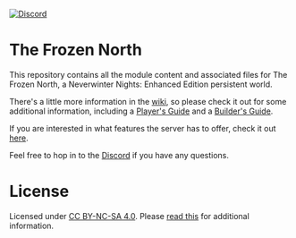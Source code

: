 [![Discord](https://img.shields.io/discord/589592256072253460?color=%232e9ee8&label=Discord&logo=discord)](https://discord.gg/qKqRUDZ)

# The Frozen North

This repository contains all the module content and associated files for The Frozen North, a Neverwinter Nights: Enhanced Edition persistent world.

There's a little more information in the [wiki](https://github.com/b5635/the-frozen-north/wiki), so please check it out for some additional information, including a [Player's Guide](https://github.com/b5635/the-frozen-north/wiki/New-Players) and a [Builder's Guide](https://github.com/b5635/the-frozen-north/wiki/Building-the-Module).

If you are interested in what features the server has to offer, check it out [here](https://github.com/b5635/the-frozen-north/wiki/Features).

Feel free to hop in to the [Discord](https://discord.gg/qKqRUDZ) if you have any questions.

# License

Licensed under [CC BY-NC-SA 4.0](https://creativecommons.org/licenses/by-nc-sa/4.0/). Please [read this](https://github.com/b5635/the-frozen-north/wiki/License) for additional information.
